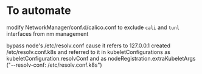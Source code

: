 # To automate

modify NetworkManager/conf.d/calico.conf to exclude `cali` and `tunl` interfaces from nm management

bypass node's /etc/resolv.conf cause it refers to 127.0.0.1
created /etc/resolv.conf.k8s and referred to it in kubeletConfigurations as kubeletConfiguration.resolvConf and as nodeRegistration.extraKubeletArgs ("--resolv-conf: /etc/resolv.conf.k8s")
